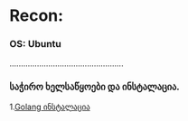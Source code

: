 # Recon:

### OS: Ubuntu
..................................................

### საჭირო ხელსაწყოები და ინსტალაცია.
1.[Golang ინსტალაცია](https://golang.org/doc/install)

